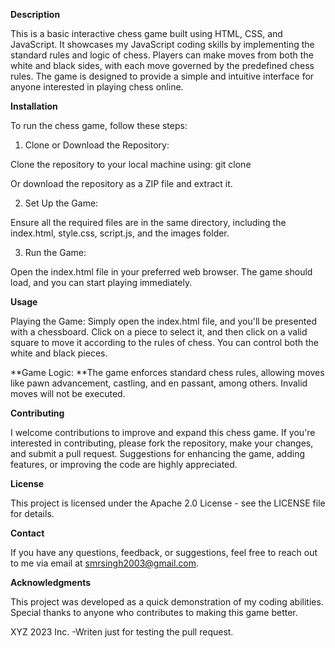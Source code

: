 **Description**

This is a basic interactive chess game built using HTML, CSS, and JavaScript. It showcases my JavaScript coding skills by implementing the standard rules and logic of chess. Players can make moves from both the white and black sides, with each move governed by the predefined chess rules. The game is designed to provide a simple and intuitive interface for anyone interested in playing chess online.

**Installation**

To run the chess game, follow these steps:

1. Clone or Download the Repository:

  Clone the repository to your local machine using:  git clone <repository-url>
  
  Or download the repository as a ZIP file and extract it.
  
2. Set Up the Game:

  Ensure all the required files are in the same directory, including the index.html, style.css, script.js, and the images  folder.
  
3. Run the Game:

  Open the index.html file in your preferred web browser. The game should load, and you can start playing immediately.
  
**Usage**

Playing the Game: Simply open the index.html file, and you'll be presented with a chessboard. Click on a piece to select it, and then click on a valid square to move it according to the rules of chess. You can control both the white and black pieces.

  **Game Logic: **The game enforces standard chess rules, allowing moves like pawn advancement, castling, and en passant, among others. Invalid moves will not be executed.

**Contributing**

I welcome contributions to improve and expand this chess game. If you're interested in contributing, please fork the repository, make your changes, and submit a pull request. Suggestions for enhancing the game, adding features, or improving the code are highly appreciated.

**License**

This project is licensed under the Apache 2.0 License - see the LICENSE file for details.

**Contact**

If you have any questions, feedback, or suggestions, feel free to reach out to me via email at smrsingh2003@gmail.com.

**Acknowledgments**

This project was developed as a quick demonstration of my coding abilities. Special thanks to anyone who contributes to making this game better.

XYZ 2023 Inc. -Writen just for testing the pull request.
